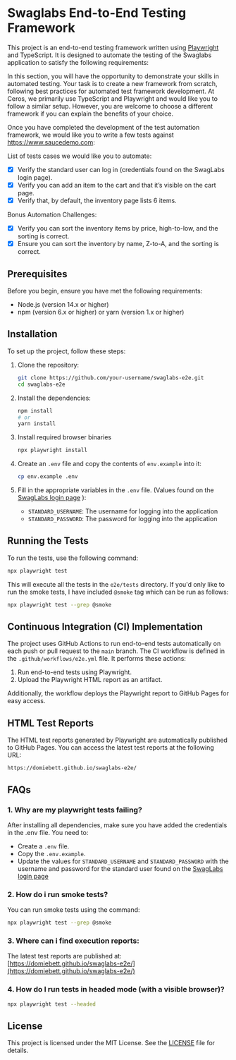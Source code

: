 # Swaglabs End-to-End Testing Framework

This project is an end-to-end testing framework written using [Playwright](https://playwright.dev/) and TypeScript. It is designed to automate the testing of the Swaglabs application to satisfy the following requirements:

In this section, you will have the opportunity to demonstrate your skills in automated testing. Your task is to create a new framework from scratch, following best practices for automated test framework development. At Ceros, we primarily use TypeScript and Playwright and would like you to follow a similar setup. However, you are welcome to choose a different framework if you can explain the benefits of your choice.

Once you have completed the development of the test automation framework, we would like you to write a few tests against https://www.saucedemo.com:

List of tests cases we would like you to automate:

- [x] Verify the standard user can log in (credentials found on the SwagLabs login page).
- [x] Verify you can add an item to the cart and that it’s visible on the cart page.
- [x] Verify that, by default, the inventory page lists 6 items.

Bonus Automation Challenges:

- [x] Verify you can sort the inventory items by price, high-to-low, and the sorting is correct.
- [x] Ensure you can sort the inventory by name, Z-to-A, and the sorting is correct.

## Prerequisites

Before you begin, ensure you have met the following requirements:

- Node.js (version 14.x or higher)
- npm (version 6.x or higher) or yarn (version 1.x or higher)

## Installation

To set up the project, follow these steps:

1. Clone the repository:

   ```sh
   git clone https://github.com/your-username/swaglabs-e2e.git
   cd swaglabs-e2e
   ```

2. Install the dependencies:

   ```sh
   npm install
   # or
   yarn install
   ```
3. Install required browser binaries

   ```sh
   npx playwright install
   ```
   
3. Create an `.env` file and copy the contents of `env.example` into it:

   ```sh
   cp env.example .env
   ```

4. Fill in the appropriate variables in the `.env` file. (Values found on the [SwagLabs login page](https://www.saucedemo.com) ):
   - `STANDARD_USERNAME`: The username for logging into the application
   - `STANDARD_PASSWORD`: The password for logging into the application

## Running the Tests

To run the tests, use the following command:

```sh
npx playwright test
```

This will execute all the tests in the `e2e/tests` directory. If you'd only like to run the smoke tests, I have included `@smoke` tag which can be run as follows:

```sh
npx playwright test --grep @smoke
```

## Continuous Integration (CI) Implementation

The project uses GitHub Actions to run end-to-end tests automatically on each push or pull request to the `main` branch. The CI workflow is defined in the `.github/workflows/e2e.yml` file. It performs these actions:

1. Run end-to-end tests using Playwright.
2. Upload the Playwright HTML report as an artifact.

Additionally, the workflow deploys the Playwright report to GitHub Pages for easy access.

## HTML Test Reports

The HTML test reports generated by Playwright are automatically published to GitHub Pages. You can access the latest test reports at the following URL:

```
https://domiebett.github.io/swaglabs-e2e/
```

## FAQs

### 1. Why are my playwright tests failing?

After installing all dependencies, make sure you have added the credentials in the .env file. You need to:
- Create a `.env` file.
- Copy the `.env.example`.
- Update the values for `STANDARD_USERNAME` and `STANDARD_PASSWORD` with the username and password for the standard user found on the [SwagLabs login page](https://www.saucedemo.com)

### 2. How do i run smoke tests?

You can run smoke tests using the command:

```sh
npx playwright test --grep @smoke
```

### 3. Where can i find execution reports:

The latest test reports are published at: [https://domiebett.github.io/swaglabs-e2e/](https://domiebett.github.io/swaglabs-e2e/)

### 4. How do I run tests in headed mode (with a visible browser)?

```sh
npx playwright test --headed
```

## License

This project is licensed under the MIT License. See the [LICENSE](LICENSE.md) file for details.
